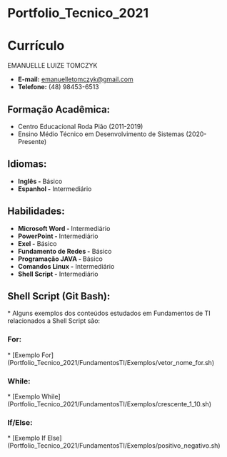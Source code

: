# Portfolio_Tecnico_2021

<h1> Currículo </h1>
EMANUELLE LUIZE TOMCZYK 

* <b> E-mail:</b> emanuelletomczyk@gmail.com
* <b>Telefone:</b> (48) 98453-6513

<h2> Formação Acadêmica: </h2>

* Centro Educacional Roda Pião (2011-2019)
* Ensino Médio Técnico em Desenvolvimento de Sistemas (2020-Presente)

<h2> Idiomas:</h2>

* <b> Inglês - </b> Básico
* <b> Espanhol -</b> Intermediário

<h2> Habilidades:</h2>

* <b> Microsoft Word - </b> Intermediário 
* <b> PowerPoint - </b> Intermediário
* <b> Exel -</b> Básico
* <b> Fundamento de Redes -</b> Básico 
* <b> Programação JAVA - </b> Básico
* <b> Comandos Linux -</b> Intermediário
* <b> Shell Script -</b> Intermediário

<h2> Shell Script (Git Bash): </h2>
* Alguns exemplos dos conteúdos estudados em Fundamentos de TI relacionados a Shell Script são: 

<h3> For: </h3>
* [Exemplo For](Portfolio_Tecnico_2021/FundamentosTI/Exemplos/vetor_nome_for.sh)

<h3> While: </h3>
* [Exemplo While](Portfolio_Tecnico_2021/FundamentosTI/Exemplos/crescente_1_10.sh)

<h3> If/Else: </h3>
* [Exemplo If Else](Portfolio_Tecnico_2021/FundamentosTI/Exemplos/positivo_negativo.sh)
